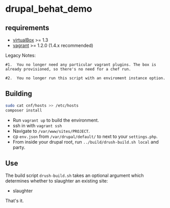 drupal_behat_demo
=======

requirements
------------
* [virtualBox](https://www.virtualbox.org/wiki/Downloads) >= 1.3
* [vagrant](http://downloads.vagrantup.com/) >= 1.2.0 (1.4.x recommended)

Legacy Notes:

	#1.  You no longer need any particular vagrant plugins. The box is already provisioned, so there's no need for a chef run.
				
	#2.  You no longer run this script with an enviroment instance option.


Building
--------

```bash
sudo cat cnf/hosts >> /etc/hosts 
composer install
```


* Run `vagrant up` to build the environment.
* ssh in with `vagrant ssh`
* Navigate to `/var/www/sites/PROJECT`.
* cp `env.json` from `/var/drupal/default/` to next to your `settings.php`.
* From inside your drupal root, run `../build/drush-build.sh local` and party.

Use
---

The build script `drush-build.sh` takes an optional argument which determines whether to slaughter an existing site:

* slaughter

That's it.

